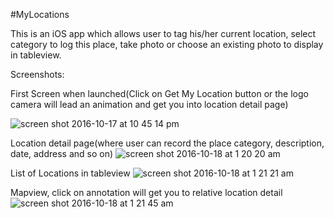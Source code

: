 #MyLocations

This is an iOS app which allows user to tag his/her current location, select category to log this place, take photo or choose an existing photo to display in tableview. 

Screenshots:

First Screen when launched(Click on Get My Location button or the logo camera will lead an animation 
and get you into location detail page)
 
![screen shot 2016-10-17 at 10 45 14 pm](https://cloud.githubusercontent.com/assets/10201379/19471856/ce695d96-94d9-11e6-859a-744a67743825.png)



Location detail page(where user can record the place category, description, date, address and so on)
![screen shot 2016-10-18 at 1 20 20 am](https://cloud.githubusercontent.com/assets/10201379/19471667/233ad954-94d9-11e6-9f85-4a3f65a7b633.png)



List of Locations in tableview 
![screen shot 2016-10-18 at 1 21 21 am](https://cloud.githubusercontent.com/assets/10201379/19471669/25685e9a-94d9-11e6-9147-427453e14455.png)

Mapview, click on annotation will get you to relative location detail
![screen shot 2016-10-18 at 1 21 45 am](https://cloud.githubusercontent.com/assets/10201379/19471673/2778a4d8-94d9-11e6-9684-add1cfc9f7f0.png)

